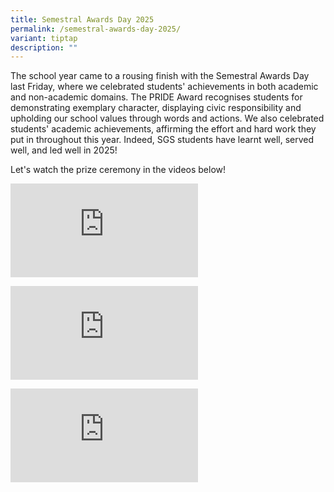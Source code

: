 ```yaml
---
title: Semestral Awards Day 2025
permalink: /semestral-awards-day-2025/
variant: tiptap
description: ""
---
```

<p>The school year came to a rousing finish with the Semestral Awards Day
last Friday, where we celebrated students' achievements in both academic
and non-academic domains. The PRIDE Award recognises students for demonstrating
exemplary character, displaying civic responsibility and upholding our
school values through words and actions. We also celebrated students' academic
achievements, affirming the effort and hard work they put in throughout
this year. Indeed, SGS students have learnt well, served well, and led
well in 2025!</p>
<p>Let's watch the prize ceremony in the videos below!</p>
<div class="iframe-wrapper">
<iframe allowfullscreen="true" frameborder="0" src="https://www.youtube.com/embed/jSOW0QapIrc?si=h7yLr0qFCTdvUewB"></iframe>
</div>
<p></p>
<div class="iframe-wrapper">
<iframe allowfullscreen="true" frameborder="0" src="https://www.youtube.com/embed/hI3OhnmG7Ak?si=TzzKvqqvPs3JcTWm"></iframe>
</div>
<p></p>
<div class="iframe-wrapper">
<iframe allowfullscreen="true" frameborder="0" src="https://www.youtube.com/embed/U-HcUwNwhWg?si=epmCRwYP8x-L3b_a"></iframe>
</div>
<p></p>
